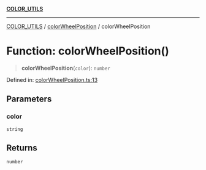 [**COLOR_UTILS**](../../README.md)

***

[COLOR_UTILS](../../README.md) / [colorWheelPosition](../README.md) / colorWheelPosition

# Function: colorWheelPosition()

> **colorWheelPosition**(`color`): `number`

Defined in: [colorWheelPosition.ts:13](https://github.com/dailker/everyutil/blob/8ebd741383aff061deffff96bf58a9059d1b9944/src/color/colorWheelPosition.ts#L13)

## Parameters

### color

`string`

## Returns

`number`
